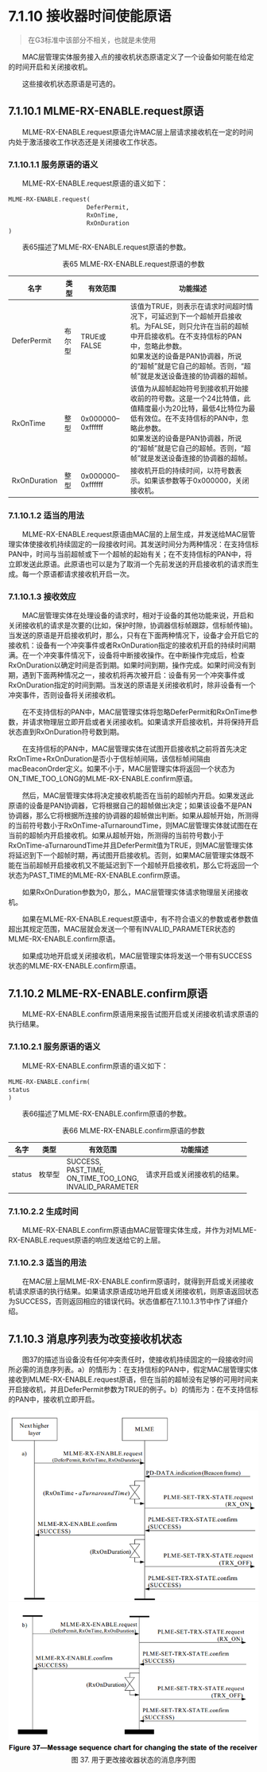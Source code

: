 # 7.1.10 接收器时间使能原语
>在G3标准中该部分不相关，也就是未使用

　　MAC层管理实体服务接入点的接收机状态原语定义了一个设备如何能在给定的时间开启和关闭接收机。

　　这些接收机状态原语是可选的。

## 7.1.10.1 MLME-RX-ENABLE.request原语
　　MLME-RX-ENABLE.request原语允许MAC层上层请求接收机在一定的时间内处于激活接收工作状态还是关闭接收工作状态。

### 7.1.10.1.1 服务原语的语义
　　MLME-RX-ENABLE.request原语的语义如下：
```
MLME-RX-ENABLE.request(
                      DeferPermit,
                      RxOnTime,
                      RxOnDuration
)
```
　　表65描述了MLME-RX-ENABLE.request原语的参数。
<center>表65 MLME-RX-ENABLE.request原语的参数</center>

名字|类型|有效范围|功能描述
----|----|----|----
DeferPermit|布尔型|TRUE或FALSE|该值为TRUE，则表示在请求时间超时情况下，可延迟到下一个超帧开启接收机。为FALSE，则只允许在当前的超帧中开启接收机。在不支持信标的PAN中，忽略此参数。<br>如果发送的设备是PAN协调器，所说的“超帧”就是它自己的超帧。否则，“超帧”就是发送设备连接的协调器的超帧。
RxOnTime|整型|0x000000–0xffffff|该值为从超帧起始符号到接收机开始接收前的符号数。这是一个24比特值，此值精度最小为20比特，最低4比特位为最低有效位。在不支持信标的PAN中，忽略此参数。<br>如果发送的设备是PAN协调器，所说的“超帧”就是它自己的超帧。否则，“超帧”就是发送设备连接的协调器的超帧。
RxOnDuration|整型|0x000000–0xffffff|接收机开启的持续时间，以符号数表示。如果该参数等于0x000000，关闭接收机。

### 7.1.10.1.2 适当的用法
　　MLME-RX-ENABLE.request原语由MAC层的上层生成，并发送给MAC层管理实体使接收机持续固定的一段接收时间。其发送时间分为两种情况：在支持信标PAN中，时间与当前超帧或下一个超帧的起始有关；在不支持信标的PAN中，将立即发送此原语。此原语也可以是为了取消一个先前发送的开启接收机的请求而生成。每一个原语都请求接收机开启一次。

### 7.1.10.1.3 接收效应
　　MAC层管理实体在处理设备的请求时，相对于设备的其他功能来说，开启和关闭接收机的请求是次要的(比如，保护时隙，协调器信标帧跟踪，信标帧传输)。当发送的原语是开启接收机时，那么，只有在下面两种情况下，设备才会开启它的接收机：设备有一个冲突事件或者RxOnDuration指定的接收机开启的持续时间期满。在一个冲突事件情况下，设备将中断接收操作。在中断操作完成后，检查RxOnDuration以确定时间是否到期。如果时间到期，操作完成。如果时间没有到期，遇到下面两种情况之一，接收机将再次被开启：设备有另一个冲突事件或RxOnDuration指定的时间到期。当发送的原语是关闭接收机时，除非设备有一个冲突事件，否则设备将关闭接收机。

　　在不支持信标的PAN中，MAC层管理实体将忽略DeferPermit和RxOnTime参数，并请求物理层立即开启或者关闭接收机。如果请求开启接收机，并将保持开启状态直到RxOnDuration符号数到期。

　　在支持信标的PAN中，MAC层管理实体在试图开启接收机之前将首先决定RxOnTime+RxOnDuration是否小于信标帧间隔，该信标帧间隔由macBeaconOrder定义。如果不小于，MAC层管理实体将返回一个状态为ON_TIME_TOO_LONG的MLME-RX-ENABLE.confirm原语。

　　然后，MAC层管理实体将决定接收机能否在当前的超帧内开启。如果发送此原语的设备是PAN协调器，它将根据自己的超帧做出决定；如果该设备不是PAN协调器，那么它将根据所连接的协调器的超帧做出判断。如果从超帧开始，所测得的当前符号数小于RxOnTime-aTurnaroundTime，则MAC层管理实体就试图在在当前的超帧内开启接收机。如果从超帧开始，所测得的当前符号数小于RxOnTime-aTurnaroundTime并且DeferPermit值为TRUE，则MAC层管理实体将延迟到下一个超帧时期，再试图开启接收机。否则，如果MAC层管理实体既不能在当前超帧开启接收机又不能延迟到下一个超帧开启接收机，那么它将返回一个状态为PAST_TIME的MLME-RX-ENABLE.confirm原语。

　　如果RxOnDuration参数为0，那么，MAC层管理实体请求物理层关闭接收机。

　　如果在MLME-RX-ENABLE.request原语中，有不符合语义的参数或者参数值超出其规定范围，MAC层就会发送一个带有INVALID_PARAMETER状态的MLME-RX-ENABLE.confirm原语。

　　如果成功地开启或关闭接收机，MAC层管理实体将发送一个带有SUCCESS状态的MLME-RX-ENABLE.confirm原语。

## 7.1.10.2 MLME-RX-ENABLE.confirm原语
　　MLME-RX-ENABLE.confirm原语用来报告试图开启或关闭接收机请求原语的执行结果。

### 7.1.10.2.1 服务原语的语义
　　MLME-RX-ENABLE.confirm原语的语义如下：
```
MLME-RX-ENABLE.confirm(
status
)
```
　　表66描述了MLME-RX-ENABLE.confirm原语的参数。
<center>表66 MLME-RX-ENABLE.confirm原语的参数</center>

名字|类型|有效范围|功能描述
----|----|----|----
status|枚举型|SUCCESS,<br>PAST_TIME,<br>ON_TIME_TOO_LONG,<br>INVALID_PARAMETER|请求开启或关闭接收机的结果。

### 7.1.10.2.2 生成时间
　　MLME-RX-ENABLE.confirm原语由MAC层管理实体生成，并作为对MLME-RX-ENABLE.request原语的响应发送给它的上层。

### 7.1.10.2.3 适当的用法
　　在MAC层上层MLME-RX-ENABLE.confirm原语时，就得到开启或关闭接收机请求原语的执行结果。如果请求原语成功地开启或关闭接收机，则原语返回状态为SUCCESS，否则返回相应的错误代码。状态值都在7.1.10.1.3节中作了详细介绍。

## 7.1.10.3 消息序列表为改变接收机状态
　　图37的描述当设备没有任何冲突责任时，使接收机持续固定的一段接收时间所必需的消息序列表。a）的情形为：在支持信标的PAN中，假定MAC层管理实体接收到MLME-RX-ENABLE.request原语，但在当前的超帧没有足够的可用时间来开启接收机，并且DeferPermit参数为TRUE的例子。b）的情形为：在不支持信标的PAN中，接收机立即开启。

<center><img src="../images/Image_figure37_1.png"/><center>
<center><img src="../images/Image_figure37_2.png"/><center>
<center>图 37. 用于更改接收器状态的消息序列图 <center>
